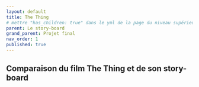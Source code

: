 ```yaml
---
layout: default
title: The Thing
# mettre "has_children: true" dans le yml de la page du niveau supérieur
parent: Le story-board
grand_parent: Projet final
nav_order: 1
published: true
---
```

## Comparaison du film The Thing et de son story-board